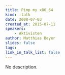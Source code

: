 ```yaml
---
title: Pimp my x86_64
kind: :talk
date: 2008-07-03
created_at: 2015-07-11
speakers:
    - Aktivisten
author: Matthias Beyer
slides: false
tags:
link_in_talk_list: false
---
```


No description.
